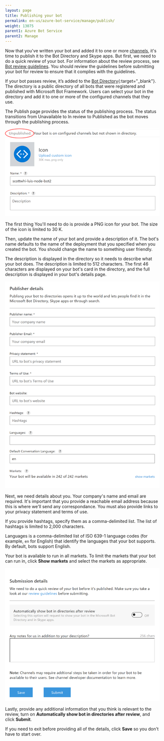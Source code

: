 ```yaml
---
layout: page
title: Publishing your bot
permalink: en-us/azure-bot-service/manage/publish/
weight: 13075
parent1: Azure Bot Service
parent2: Manage
---
```


Now that you've written your bot and added it to one or more [channels](/en-us/azure-bot-service/manage/channels/), it's time to publish it to the Bot Directory and Skype apps. But first, we need to do a quick review of your bot. For information about the review process, see [Bot review guidelines](/en-us/directory/review-guidelines/). You should review the guidelines before submitting your bot for review to ensure that it complies with the guidelines. 

If your bot passes review, it’s added to the [Bot Directory](https://bots.botframework.com/){:target="_blank"}. The directory is a public directory of all bots that were registered and published with Microsoft Bot Framework. Users can select your bot in the directory and add it to one or more of the configured channels that they use.

The Publish page provides the status of the publishing process. The status transitions from Unavailable to In review to Published as the bot moves through the publishing process.

[![publish 1](/en-us/images/azure-bots/azure_publish1.png)](/en-us/images/azure-bots/azure_publish1.png)

The first thing You'll need to do is provide a PNG icon for your bot. The size of the icon is limited to 30 K.  

Then, update the name of your bot and provide a description of it. The bot's name defaults to the name of the deployment that you specified when you created the bot. You should change the name to something user friendly.  

The description is displayed in the directory so it needs to describe what your bot does. The description is limited to 512 characters. The first 46 characters are displayed on your bot's card in the directory, and the full description is displayed in your bot's details page.

[![publish 2](/en-us/images/azure-bots/azure_publish2.png)](/en-us/images/azure-bots/azure_publish2.png)

Next, we need details about you. Your company's name and email are required. It's important that you provide a reachable email address because this is where we'll send any correspondance. You must also provide links to your privacy statement and terms of use.

If you provide hashtags, specify them as a comma-delimited list. The list of hashtags is limited to 2,000 characters.

Languages is a comma-delimited list of ISO 639-1 language codes (for example, `en` for English) that identify the languages that your bot supports. By default, bots support English.

Your bot is available to run in all markets. To limit the markets that your bot can run in, click **Show markets** and select the markets as appropriate.

[![publish 3](/en-us/images/azure-bots/azure_publish3.png)](/en-us/images/azure-bots/azure_publish3.png)

Lastly, provide any additional information that you think is relevant to the review, turn on **Automatically show bot in directories after review**, and click **Submit**.

If you need to exit before providing all of the details, click **Save** so you don't have to start over.